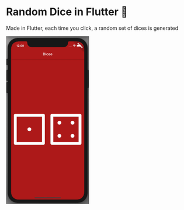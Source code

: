 

# Random Dice in Flutter 🎲

Made in Flutter, each time you click, a random set of dices is generated

![Dice](dicee.gif)

